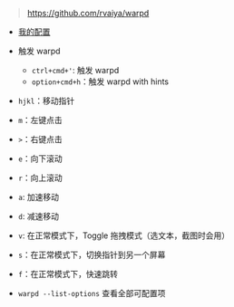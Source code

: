 >  https://github.com/rvaiya/warpd

- [我的配置](../warpd/.config/warpd/config)

- 触发 warpd
  - `ctrl+cmd+'`: 触发 warpd
  - `option+cmd+h`：触发 warpd with hints
- `hjkl`：移动指针
- `m`：左键点击
- `>`：右键点击
- `e`：向下滚动
- `r`：向上滚动
- `a`: 加速移动
- `d`: 减速移动

- `v`: 在正常模式下，Toggle 拖拽模式（选文本，截图时会用）
- `s`：在正常模式下，切换指针到另一个屏幕
- `f`：在正常模式下，快速跳转

- `warpd --list-options` 查看全部可配置项
